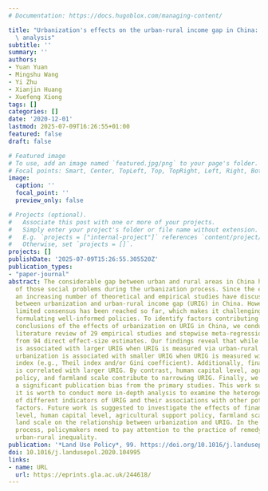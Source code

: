 ```yaml
---
# Documentation: https://docs.hugoblox.com/managing-content/

title: "Urbanization's effects on the urban-rural income gap in China: a meta-regression\
  \ analysis"
subtitle: ''
summary: ''
authors:
- Yuan Yuan
- Mingshu Wang
- Yi Zhu
- Xianjin Huang
- Xuefeng Xiong
tags: []
categories: []
date: '2020-12-01'
lastmod: 2025-07-09T16:26:55+01:00
featured: false
draft: false

# Featured image
# To use, add an image named `featured.jpg/png` to your page's folder.
# Focal points: Smart, Center, TopLeft, Top, TopRight, Left, Right, BottomLeft, Bottom, BottomRight.
image:
  caption: ''
  focal_point: ''
  preview_only: false

# Projects (optional).
#   Associate this post with one or more of your projects.
#   Simply enter your project's folder or file name without extension.
#   E.g. `projects = ["internal-project"]` references `content/project/deep-learning/index.md`.
#   Otherwise, set `projects = []`.
projects: []
publishDate: '2025-07-09T15:26:55.305520Z'
publication_types:
- "paper-journal"
abstract: The considerable gap between urban and rural areas in China has been one
  of those social problems during the urbanization process. Since the early 2000s,
  an increasing number of theoretical and empirical studies have discussed the association
  between urbanization and urban-rural income gap (URIG) in China. However, a very
  limited consensus has been reached so far, which makes it challenging to support
  formulating well-informed policies. To identify factors contributing to different
  conclusions of the effects of urbanization on URIG in China, we conducted a systematic
  literature review of 29 empirical studies and stepwise meta-regression analysis
  from 94 direct effect-size estimates. Our findings reveal that while urbanization
  is associated with larger URIG when URIG is measured via urban-rural income/consumption,
  urbanization is associated with smaller URIG when URIG is measured with inequality
  index (e.g., Theil index and/or Gini coefficient). Additionally, financial development
  is correlated with larger URIG. By contrast, human capital level, agricultural support
  policy, and farmland scale contribute to narrowing URIG. Finally, we did not find
  a significant publication bias from the primary studies. This work suggests that
  it is worth to conduct more in-depth analysis to examine the heterogeneous effects
  of different indicators of URIG and their associations with other potential driving
  factors. Future work is suggested to investigate the effects of financial development
  level, human capital level, agricultural support policy, farmland scale, and urban
  land scale on the relationship between urbanization and URIG. In the urbanization
  process, policymakers need to pay attention to the practice of remedying income-based
  urban-rural inequality.
publication: '*Land Use Policy*, 99. https://doi.org/10.1016/j.landusepol.2020.104995'
doi: 10.1016/j.landusepol.2020.104995
links:
- name: URL
  url: https://eprints.gla.ac.uk/244618/
---
```

